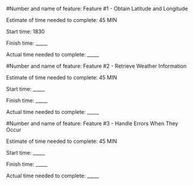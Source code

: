 #Number and name of feature: Feature #1 - Obtain Latitude and Longitude

Estimate of time needed to complete: 45 MIN

Start time: 1830

Finish time: _____

Actual time needed to complete: _____

#Number and name of feature: Feature #2 - Retrieve Weather Information

Estimate of time needed to complete: 45 MIN

Start time: _____

Finish time: _____

Actual time needed to complete: _____

#Number and name of feature: Feature #3 - Handle Errors When They Occur

Estimate of time needed to complete: 45 MIN

Start time: _____

Finish time: _____

Actual time needed to complete: _____


